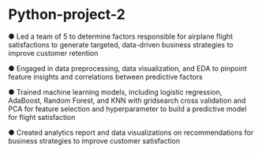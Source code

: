# Python-project-2
● Led a team of 5 to determine factors responsible for airplane flight satisfactions to generate targeted, data-driven business
strategies to improve customer retention

● Engaged in data preprocessing, data visualization, and EDA to pinpoint feature insights and correlations between predictive factors

● Trained machine learning models, including logistic regression, AdaBoost, Random Forest, and KNN with gridsearch cross validation and PCA for feature selection and hyperparameter to build a predictive model for flight satisfaction

● Created analytics report and data visualizations on recommendations for business strategies to improve customer satisfaction
